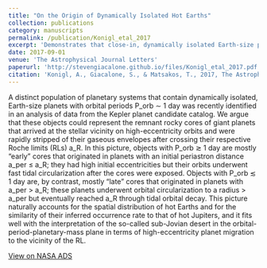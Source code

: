 ```yaml
---
title: "On the Origin of Dynamically Isolated Hot Earths"
collection: publications
category: manuscripts
permalink: /publication/Konigl_etal_2017
excerpt: 'Demonstrates that close-in, dynamically isolated Earth-size planets may be the cores of stripped gas giants.'
date: 2017-09-01
venue: 'The Astrophysical Journal Letters'
paperurl: 'http://stevengiacalone.github.io/files/Konigl_etal_2017.pdf'
citation: 'Konigl, A., Giacalone, S., & Matsakos, T., 2017, The Astrophysical Journal Letters, 846, L13'
---
```


A distinct population of planetary systems that contain dynamically isolated, Earth-size planets with orbital periods P_orb ∼ 1 day was recently identified in an analysis of data from the Kepler planet candidate catalog. We argue that these objects could represent the remnant rocky cores of giant planets that arrived at the stellar vicinity on high-eccentricity orbits and were rapidly stripped of their gaseous envelopes after crossing their respective Roche limits (RLs) a_R. In this picture, objects with P_orb ≳ 1 day are mostly “early” cores that originated in planets with an initial periastron distance a_per ≤ a_R; they had high initial eccentricities but their orbits underwent fast tidal circularization after the cores were exposed. Objects with P_orb ≲ 1 day are, by contrast, mostly “late” cores that originated in planets with a_per > a_R; these planets underwent orbital circularization to a radius > a_per but eventually reached a_R through tidal orbital decay. This picture naturally accounts for the spatial distribution of hot Earths and for the similarity of their inferred occurrence rate to that of hot Jupiters, and it fits well with the interpretation of the so-called sub-Jovian desert in the orbital-period-planetary-mass plane in terms of high-eccentricity planet migration to the vicinity of the RL.

[View on NASA ADS](https://ui.adsabs.harvard.edu/abs/2017ApJ...846L..13K/abstract)
